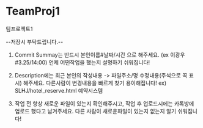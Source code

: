 # TeamProj1
팀프로젝트1

--저장시 부탁드립니다.--
1. Commit Summay는 반드시 본인이름#날짜/시간 으로 해주세요. (ex 이광우#3.25/14:00) 언제 어떤작업을 했는지 설명하기 쉬워집니다!

2. Description에는 최근 본인의 작성내용 -> 파일주소/명 수정내용(주석으로 꼭 표시) 해주세요. 다른사람이 변경내용을 빠르게 찾기 용이해집니다!
    ex) SLHJ/hotel_reserve.html 예약시스템
    
3. 작업 전 항상 새로운 파일이 있는지 확인해주시고, 작업 후 업로드시에는 카톡방에 업로드 했다고 남겨주세요. 다른 사람이 새로운파일이 있는지 없는지 알기 쉬워집니다!
